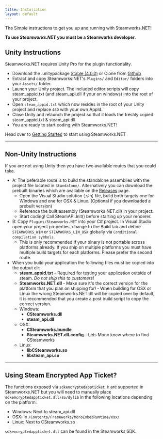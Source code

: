 ```yaml
---
title: Installation
layout: default
---
```

The Simple instructions to get you up and running with Steamworks.NET!

**To use _Steamworks.NET_ you must be a Steamworks developer.**

## Unity Instructions
Steamworks.NET requires Unity Pro for the plugin functionality.

* Download the .unitypackage [Stable (4.0.0)](https://github.com/rlabrecque/Steamworks.NET/releases/download/4.0.0/Steamworks.NET_4.0.0.unitypackage) or Clone from [Github](https://github.com/rlabrecque/Steamworks.NET)
* Extract and copy Steamworks.NET's `Plugins/` and `Editor/` folders into your `Assets/` folder.
* Launch your Unity project. The included editor scripts will copy steam_appid.txt (and steam_api.dll if your on windows) into the root of your project.
* Open `steam_appid.txt` which now resides in the root of your Unity project and replace `480` with your own AppId.
* Close Unity and relaunch the project so that it loads the freshly copied steam_appid.txt & steam_api.dll.
* You are ready to start coding with Steamworks.NET!

Head over to [Getting Started](/gettingstarted/) to start using Steamworks.NET

---

## Non-Unity Instructions

If you are not using Unity then you have two available routes that you could take.

* A: The peferable route is to build the standalone assemblies with the project file located in `Standalone/`. Alternatively you can download the prebuilt binaries which are available on the [Releases](https://github.com/rlabrecque/Steamworks.NET/releases) page.
	* Open the Visual Studio solution (.sln) file, build both targets one for Windows and one for OSX & Linux. (Optional if you downloaded a prebuilt version)
	* Reference the built assembly (Steamworks.NET.dll) in your project.
	* Start coding! Call SteamAPI.Init() before starting up your renderer.
* B: Copy `Plugins/Steamworks.NET` into your C# project. In Visual Studio open your project properties, change to the Build tab and define `STEAMWORKS_WIN` or `STEAMWORKS_LIN_OSX` globally via `Conditional compilation symbols`.
	* This is only recommended if your binary is not portable across platforms already. If you ship on multiple platforms you must have multiple build targets for each platforms. Please prefer the second route.
* When you build your application the following files must be copied into the output dir:
	* **steam_appid.txt** - Required for testing your application outside of steam. *Do not ship this to customers!*
	* **Steamworks.NET.dll** - Make sure it's the correct version for the platform that you plan on shipping for! - When building for OSX or Linux the wrong Steamworks.NET.dll will be copied over by default, it is recommended that you create a post build script to copy the correct version.
	* Windows:
		* **CSteamworks.dll**
		* **steam_api.dll**
	* OSX:
		* **CSteamworks.bundle**
		* **Steamworks.NET.dll.config** - Lets Mono know where to find CSteamworks
	* Linux:
		* **libCSteamworks.so**
		* **libsteam_api.so**

---

## Using Steam Encrypted App Ticket?

The functions exposed via `sdkencryptedappticket.h` are supported in Steamworks.NET but you will need to manually place `sdkencryptedappticket.dll/so/dylib` in the following locations depending on the platform:

* Windows: Next to steam_api.dll
* OSX: In `/Contents/Frameworks/MonoEmbedRuntime/osx/`
* Linux: Next to CSteamworks.so

`sdkencryptedappticket.dll` can be found in the Steamworks SDK.
